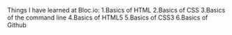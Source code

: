 Things I have learned at Bloc.io:
1.Basics of HTML
2.Basics of CSS
3.Basics of the command line
4.Basics of HTML5
5.Basics of CSS3
6.Basics of Github
